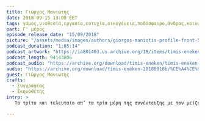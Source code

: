 ```yaml
---
title: Γιώργος Μανιώτης
date: 2018-09-15 13:00 EET
tags: γάμος,υιοθεσία,εργασία,ευτυχία,οικογένεια,ποδόσφαιρο,άνδρας,κοινωνία,νεολαία
part: Γ' μέρος
episode_release_date: "15/09/2018"
picture: "/assets/media/images/authors/giorgos-maniotis-profile-front-520x387.jpg"
podcast_duration: "1:05:14"
podcast_artwork: "https://ia801403.us.archive.org/18/items/timis-eneken/maniotis-podcast-picture.png"
podcast_length: 94143806
podcast_audio: "https://archive.org/download/timis-eneken/timis-eneken-15-09-18-giorgos-maniotis-g-meros-apo-3-afieroma-archeio.mp3"
audio: "https://archive.org/download/timis-eneken-20180918b/%CE%A4%CE%99%CE%9C%CE%97%CE%A3%20%CE%95%CE%9D%CE%95%CE%9A%CE%95%CE%9D%20%2015-09-18%20%CE%93%CE%99%CE%A9%CE%A1%CE%93%CE%9F%CE%A3%20%CE%9C%CE%91%CE%9D%CE%99%CE%A9%CE%A4%CE%97%CE%A3%20%CE%93%27%20%CE%9C%CE%95%CE%A1%CE%9F%CE%A3%20%CE%91%CE%A0%CE%9F%203%20%28%CE%91%CE%A6%CE%99%CE%95%CE%A1%CE%A9%CE%9C%CE%91%20-%20%CE%91%CE%A1%CE%A7%CE%95%CE%99%CE%9F%29.mp3"
guest: Γιώργος Μανιώτης
crafts:
  - Συγγραφέας
  - Σκηνοθέτης
intro: >
   Το τρίτο και τελευταίο απ’ τα τρία μέρη της συνέντευξης με τον μείζονα συγγραφέα, Γιώργο Μανιώτη. Οι πολύτιμες παρατηρήσεις ενός λογοτέχνη που αφιέρωσε το έργο του στην κατάδειξη των αθέατων κοινωνικών παθογενειών.

---
```


